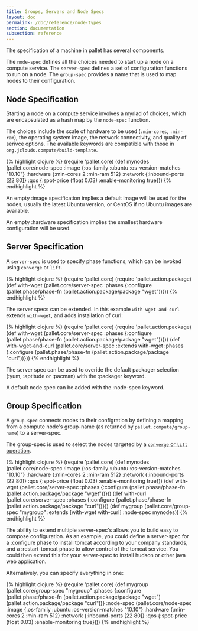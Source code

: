 ```yaml
---
title: Groups, Servers and Node Specs
layout: doc
permalink: /doc/reference/node-types
section: documentation
subsection: reference
---
```

The specification of a machine in pallet has several components.

The `node-spec` defines all the choices needed to start up a node on a compute
service. The `server-spec` defines a set of configuration functions to run
on a node.  The `group-spec` provides a name that is used to map nodes to
their configuration.

## Node Specification

Starting a node on a compute service involves a myriad of choices, which
are encapsulated as a hash map by the `node-spec` function.

The choices include the scale of hardware to be used (`:min-cores`, `:min-ram`),
the operating system image, the network connectivity, and quality of
serivce options.  The available keywords are compatible with those in
`org.jclouds.compute/build-template`.

{% highlight clojure %} 
  (require 'pallet.core)
  (def mynodes
    (pallet.core/node-spec
      :image {:os-family :ubuntu :os-version-matches "10.10"}
      :hardware {:min-cores 2 :min-ram 512}
      :network {:inbound-ports [22 80]}
      :qos {:spot-price (float 0.03) :enable-monitoring true}))
{% endhighlight %}

An empty :image specification implies a default image will be used for the
nodes, usually the latest Ubuntu version, or CentOS if no Ubuntu images are
available.

An empty :hardware specification implies the smallest hardware configuration
will be used.

## Server Specification

A `server-spec` is used to specify phase functions, which can be invoked using
`converge` or `lift`.

{% highlight clojure %}
  (require 'pallet.core)
  (require 'pallet.action.package)
  (def with-wget
    (pallet.core/server-spec
     :phases {:configure (pallet.phase/phase-fn
                           (pallet.action.package/package "wget"))}))
{% endhighlight %}

The server specs can be extended.  In this example `with-wget-and-curl`
extends `with-wget`, and adds installation of curl:

{% highlight clojure %}
  (require 'pallet.core)
  (require 'pallet.action.package)
  (def with-wget
    (pallet.core/server-spec
     :phases {:configure (pallet.phase/phase-fn
                           (pallet.action.package/package "wget"))}))
  (def with-wget-and-curl
    (pallet.core/server-spec
     :extends with-wget
     :phases {:configure (pallet.phase/phase-fn
                           (pallet.action.package/package "curl"))}))
{% endhighlight %}

The server spec can be used to overide the default packager selection
(:yum, :aptitude or :pacman) with the :packager keyword.

A default node spec can be added with the :node-spec keyword.

## Group Specification

A `group-spec` connects nodes to their configration by defining a mapping from a
compute node's group-name (as returned by `pallet.compute/group-name`)
to a server-spec.

The group-spec is used to select the nodes targeted by a [`converge` or `lift`
operation](/doc/reference/operations).

{% highlight clojure %}
  (require 'pallet.core)
  (def mynodes
    (pallet.core/node-spec
      :image {:os-family :ubuntu :os-version-matches "10.10"}
      :hardware {:min-cores 2 :min-ram 512}
      :network {:inbound-ports [22 80]}
      :qos {:spot-price (float 0.03) :enable-monitoring true}))
  (def with-wget
    (pallet.core/server-spec
     :phases {:configure (pallet.phase/phase-fn
                           (pallet.action.package/package "wget"))}))
  (def with-curl
    (pallet.core/server-spec
     :phases {:configure (pallet.phase/phase-fn
                           (pallet.action.package/package "curl"))}))
  (def mygroup
    (pallet.core/group-spec
      "mygroup" :extends [with-wget with-curl] :node-spec mynodes))
{% endhighlight %}

The ability to extend multiple server-spec's allows you to build easy to
compose configuration.  As an example, you could define a server-spec for
a :configure phase to install tomcat according to your company standards,
and a :restart-tomcat phase to allow control of the tomcat service.  You
could then extend this for your server-spec to install hudson or other
java web application.

Alternatively, you can specify everything in one:

{% highlight clojure %}
  (require 'pallet.core)
  (def mygroup
    (pallet.core/group-spec
      "mygroup"
      :phases {:configure (pallet.phase/phase-fn
                           (pallet.action.package/package "wget")
                           (pallet.action.package/package "curl"))}
      :node-spec (pallet.core/node-spec
                  :image {:os-family :ubuntu :os-version-matches "10.10"}
                  :hardware {:min-cores 2 :min-ram 512}
                  :network {:inbound-ports [22 80]}
                  :qos {:spot-price (float 0.03) :enable-monitoring true})))
{% endhighlight %}